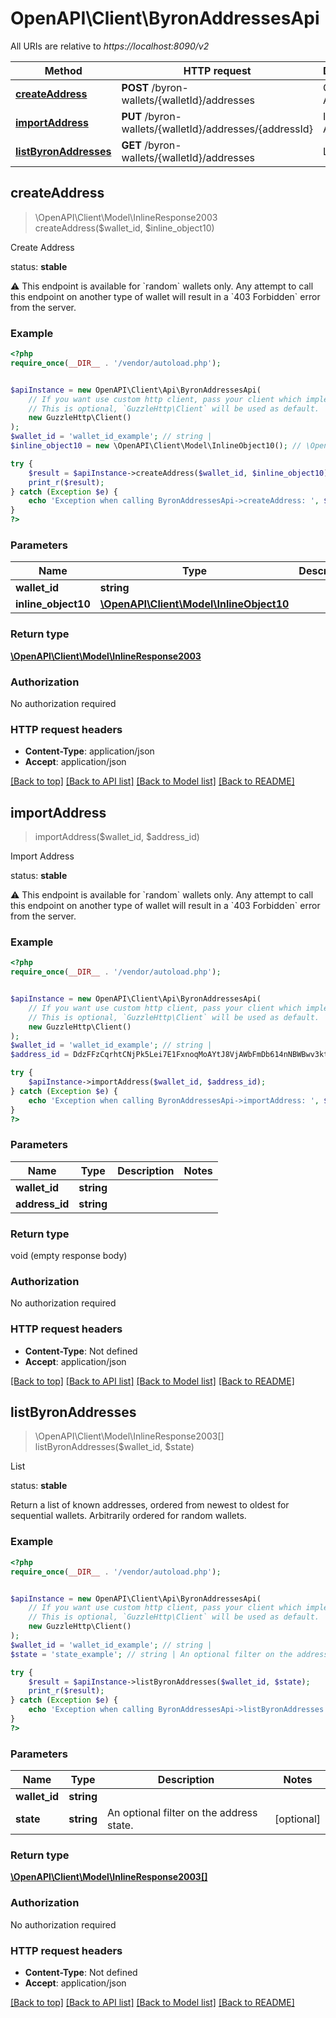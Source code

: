 # OpenAPI\Client\ByronAddressesApi

All URIs are relative to *https://localhost:8090/v2*

Method | HTTP request | Description
------------- | ------------- | -------------
[**createAddress**](ByronAddressesApi.md#createAddress) | **POST** /byron-wallets/{walletId}/addresses | Create Address
[**importAddress**](ByronAddressesApi.md#importAddress) | **PUT** /byron-wallets/{walletId}/addresses/{addressId} | Import Address
[**listByronAddresses**](ByronAddressesApi.md#listByronAddresses) | **GET** /byron-wallets/{walletId}/addresses | List



## createAddress

> \OpenAPI\Client\Model\InlineResponse2003 createAddress($wallet_id, $inline_object10)

Create Address

<p align=\"right\">status: <strong>stable</strong></p>  ⚠️  This endpoint is available for `random` wallets only. Any attempt to call this endpoint on another type of wallet will result in a `403 Forbidden` error from the server.

### Example

```php
<?php
require_once(__DIR__ . '/vendor/autoload.php');


$apiInstance = new OpenAPI\Client\Api\ByronAddressesApi(
    // If you want use custom http client, pass your client which implements `GuzzleHttp\ClientInterface`.
    // This is optional, `GuzzleHttp\Client` will be used as default.
    new GuzzleHttp\Client()
);
$wallet_id = 'wallet_id_example'; // string | 
$inline_object10 = new \OpenAPI\Client\Model\InlineObject10(); // \OpenAPI\Client\Model\InlineObject10 | 

try {
    $result = $apiInstance->createAddress($wallet_id, $inline_object10);
    print_r($result);
} catch (Exception $e) {
    echo 'Exception when calling ByronAddressesApi->createAddress: ', $e->getMessage(), PHP_EOL;
}
?>
```

### Parameters


Name | Type | Description  | Notes
------------- | ------------- | ------------- | -------------
 **wallet_id** | **string**|  |
 **inline_object10** | [**\OpenAPI\Client\Model\InlineObject10**](../Model/InlineObject10.md)|  |

### Return type

[**\OpenAPI\Client\Model\InlineResponse2003**](../Model/InlineResponse2003.md)

### Authorization

No authorization required

### HTTP request headers

- **Content-Type**: application/json
- **Accept**: application/json

[[Back to top]](#) [[Back to API list]](../../README.md#documentation-for-api-endpoints)
[[Back to Model list]](../../README.md#documentation-for-models)
[[Back to README]](../../README.md)


## importAddress

> importAddress($wallet_id, $address_id)

Import Address

<p align=\"right\">status: <strong>stable</strong></p>  ⚠️  This endpoint is available for `random` wallets only. Any attempt to call this endpoint on another type of wallet will result in a `403 Forbidden` error from the server.

### Example

```php
<?php
require_once(__DIR__ . '/vendor/autoload.php');


$apiInstance = new OpenAPI\Client\Api\ByronAddressesApi(
    // If you want use custom http client, pass your client which implements `GuzzleHttp\ClientInterface`.
    // This is optional, `GuzzleHttp\Client` will be used as default.
    new GuzzleHttp\Client()
);
$wallet_id = 'wallet_id_example'; // string | 
$address_id = DdzFFzCqrhtCNjPk5Lei7E1FxnoqMoAYtJ8VjAWbFmDb614nNBWBwv3kt6QHJa59cGezzf6piMWsbK7sWRB5sv325QqWdRuusMqqLdMt; // string | 

try {
    $apiInstance->importAddress($wallet_id, $address_id);
} catch (Exception $e) {
    echo 'Exception when calling ByronAddressesApi->importAddress: ', $e->getMessage(), PHP_EOL;
}
?>
```

### Parameters


Name | Type | Description  | Notes
------------- | ------------- | ------------- | -------------
 **wallet_id** | **string**|  |
 **address_id** | **string**|  |

### Return type

void (empty response body)

### Authorization

No authorization required

### HTTP request headers

- **Content-Type**: Not defined
- **Accept**: application/json

[[Back to top]](#) [[Back to API list]](../../README.md#documentation-for-api-endpoints)
[[Back to Model list]](../../README.md#documentation-for-models)
[[Back to README]](../../README.md)


## listByronAddresses

> \OpenAPI\Client\Model\InlineResponse2003[] listByronAddresses($wallet_id, $state)

List

<p align=\"right\">status: <strong>stable</strong></p>  Return a list of known addresses, ordered from newest to oldest for sequential wallets. Arbitrarily ordered for random wallets.

### Example

```php
<?php
require_once(__DIR__ . '/vendor/autoload.php');


$apiInstance = new OpenAPI\Client\Api\ByronAddressesApi(
    // If you want use custom http client, pass your client which implements `GuzzleHttp\ClientInterface`.
    // This is optional, `GuzzleHttp\Client` will be used as default.
    new GuzzleHttp\Client()
);
$wallet_id = 'wallet_id_example'; // string | 
$state = 'state_example'; // string | An optional filter on the address state.

try {
    $result = $apiInstance->listByronAddresses($wallet_id, $state);
    print_r($result);
} catch (Exception $e) {
    echo 'Exception when calling ByronAddressesApi->listByronAddresses: ', $e->getMessage(), PHP_EOL;
}
?>
```

### Parameters


Name | Type | Description  | Notes
------------- | ------------- | ------------- | -------------
 **wallet_id** | **string**|  |
 **state** | **string**| An optional filter on the address state. | [optional]

### Return type

[**\OpenAPI\Client\Model\InlineResponse2003[]**](../Model/InlineResponse2003.md)

### Authorization

No authorization required

### HTTP request headers

- **Content-Type**: Not defined
- **Accept**: application/json

[[Back to top]](#) [[Back to API list]](../../README.md#documentation-for-api-endpoints)
[[Back to Model list]](../../README.md#documentation-for-models)
[[Back to README]](../../README.md)

